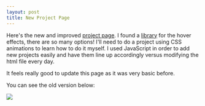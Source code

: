 ```yaml
---
layout: post
title: New Project Page
---
```

Here's the new and improved <a href="http://rachelmcquirk.com/projects/" target="_blank">project page</a>. I found a <a href="https://github.com/gudh/ihover" target="_blank">library</a> for the hover effects, there are so many options! I'll need to do a project using CSS animations to learn how to do it myself. I used JavaScript in order to add new projects easily and have them line up accordingly versus modifying the html file every day.

It feels really good to update this page as it was very basic before.

You can see the old version below:

<img src='http://rachelmcquirk.com/images/projects/oldprojects.png'>
